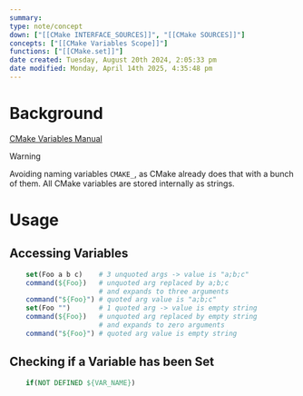 ```yaml
---
summary: 
type: note/concept
down: ["[[CMake INTERFACE_SOURCES]]", "[[CMake SOURCES]]"]
concepts: ["[[CMake Variables Scope]]"]
functions: ["[[CMake.set]]"]
date created: Tuesday, August 20th 2024, 2:05:33 pm
date modified: Monday, April 14th 2025, 4:35:48 pm
---
```

# Background
[CMake Variables Manual](https://cmake.org/cmake/help/latest/manual/cmake-variables.7.html#manual:cmake-variables(7))

> [!WARNING]
> Avoiding naming variables `CMAKE_`, as CMake already does that with a bunch of them. All CMake variables are stored internally as strings.

# Usage

## Accessing Variables
```cmake
	set(Foo a b c)    # 3 unquoted args -> value is "a;b;c"
	command(${Foo})   # unquoted arg replaced by a;b;c
	                  # and expands to three arguments
	command("${Foo}") # quoted arg value is "a;b;c"
	set(Foo "")       # 1 quoted arg -> value is empty string
	command(${Foo})   # unquoted arg replaced by empty string
	                  # and expands to zero arguments
	command("${Foo}") # quoted arg value is empty string
```

## Checking if a Variable has been Set
```cmake
	if(NOT DEFINED ${VAR_NAME})
```